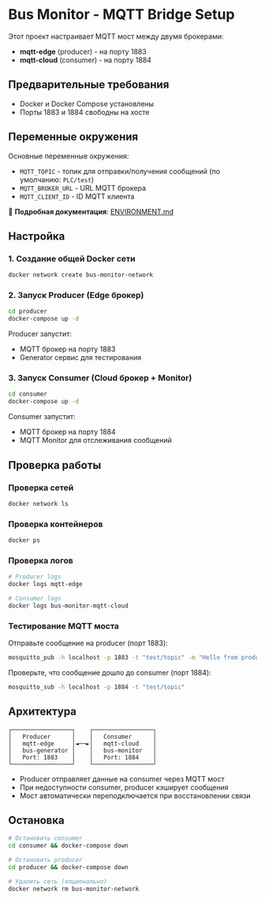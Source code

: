 # Bus Monitor - MQTT Bridge Setup

Этот проект настраивает MQTT мост между двумя брокерами:
- **mqtt-edge** (producer) - на порту 1883
- **mqtt-cloud** (consumer) - на порту 1884

## Предварительные требования

- Docker и Docker Compose установлены
- Порты 1883 и 1884 свободны на хосте

## Переменные окружения

Основные переменные окружения:

- `MQTT_TOPIC` - топик для отправки/получения сообщений (по умолчанию: `PLC/test`)
- `MQTT_BROKER_URL` - URL MQTT брокера
- `MQTT_CLIENT_ID` - ID MQTT клиента

📖 **Подробная документация**: [ENVIRONMENT.md](ENVIRONMENT.md)

## Настройка

### 1. Создание общей Docker сети

```bash
docker network create bus-monitor-network
```

### 2. Запуск Producer (Edge брокер)

```bash
cd producer
docker-compose up -d
```

Producer запустит:
- MQTT брокер на порту 1883
- Generator сервис для тестирования

### 3. Запуск Consumer (Cloud брокер + Monitor)

```bash
cd consumer
docker-compose up -d
```

Consumer запустит:
- MQTT брокер на порту 1884
- MQTT Monitor для отслеживания сообщений

## Проверка работы

### Проверка сетей
```bash
docker network ls
```

### Проверка контейнеров
```bash
docker ps
```

### Проверка логов
```bash
# Producer logs
docker logs mqtt-edge

# Consumer logs  
docker logs bus-monitor-mqtt-cloud
```

### Тестирование MQTT моста

Отправьте сообщение на producer (порт 1883):
```bash
mosquitto_pub -h localhost -p 1883 -t "test/topic" -m "Hello from producer"
```

Проверьте, что сообщение дошло до consumer (порт 1884):
```bash
mosquitto_sub -h localhost -p 1884 -t "test/topic"
```

## Архитектура

```
┌─────────────────┐    ┌─────────────────┐
│   Producer      │    │   Consumer      │
│   mqtt-edge     │◄──►│   mqtt-cloud    │
│   bus-generator │    │   bus-monitor   │
│   Port: 1883    │    │   Port: 1884    │
└─────────────────┘    └─────────────────┘
```

- Producer отправляет данные на consumer через MQTT мост
- При недоступности consumer, producer кэширует сообщения
- Мост автоматически переподключается при восстановлении связи

## Остановка

```bash
# Остановить consumer
cd consumer && docker-compose down

# Остановить producer  
cd producer && docker-compose down

# Удалить сеть (опционально)
docker network rm bus-monitor-network
``` 